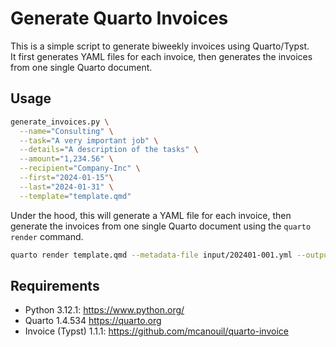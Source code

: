 # Generate Quarto Invoices

This is a simple script to generate biweekly invoices using Quarto/Typst.  
It first generates YAML files for each invoice, then generates the invoices from one single Quarto document.

## Usage

```bash
generate_invoices.py \
  --name="Consulting" \
  --task="A very important job" \
  --details="A description of the tasks" \
  --amount="1,234.56" \
  --recipient="Company-Inc" \
  --first="2024-01-15"\
  --last="2024-01-31" \
  --template="template.qmd"
```

Under the hood, this will generate a YAML file for each invoice, then generate the invoices from one single Quarto document using the `quarto render` command.

```bash
quarto render template.qmd --metadata-file input/202401-001.yml --output output/INVOICE-N202401-001-Company-Inc.pdf
```

## Requirements

- Python 3.12.1: <https://www.python.org/>
- Quarto 1.4.534 <https://quarto.org>
- Invoice (Typst) 1.1.1: <https://github.com/mcanouil/quarto-invoice>
